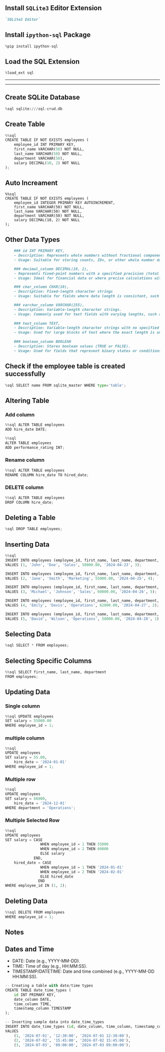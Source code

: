 ## **Install `SQLite3` Editor Extension**
``` md
`SQLite3 Editor`
```

## **Install `ipython-sql` Package**
``` python
%pip install ipython-sql
```

## **Load the SQL Extension**
``` python
%load_ext sql
```

---
---


## **Create SQLite Database**
``` python
%sql sqlite:///sql-crud.db
```

## **Create Table**
``` python
%%sql
CREATE TABLE IF NOT EXISTS employees (
    employee_id INT PRIMARY KEY,
    first_name VARCHAR(50) NOT NULL,
    last_name VARCHAR(50) NOT NULL,
    department VARCHAR(50),
    salary DECIMAL(10, 2) NOT NULL
);
```

## **Auto Increament**
```
%%sql
CREATE TABLE IF NOT EXISTS employees (
    employee_id INTEGER PRIMARY KEY AUTOINCREMENT,
    first_name VARCHAR(50) NOT NULL,
    last_name VARCHAR(50) NOT NULL,
    department VARCHAR(50) NOT NULL,
    salary DECIMAL(10, 2) NOT NULL    
);
```



## **Other Data Types**
``` md	
    ### id INT PRIMARY KEY,
    - Description: Represents whole numbers without fractional components.
    - Usage: Suitable for storing counts, IDs, or other whole number data.

    ### decimal_column DECIMAL(10, 2),
    - Represents fixed-point numbers with a specified precision (total digits) and scale (digits to the right of the decimal point).
    - Usage: Ideal for financial data or where precise calculations with fixed decimal places are required.

    ### char_column CHAR(10),
    - Description: Fixed-length character strings
    - Usage: Suitable for fields where data length is consistent, such as postal codes or fixed-format identifiers.

    ### varchar_column VARCHAR(255),
    - Description: Variable-length character strings.
    - Usage: Commonly used for text fields with varying lengths, such as names, addresses, or descriptions.
    
    ### text_column TEXT,
    - Description: Variable-length character strings with no specified maximum length.
    - Usage: Used for large blocks of text where the exact length is unpredictable, such as comments or lengthy descriptions.
    
    ### boolean_column BOOLEAN
    - Description: Stores boolean values (TRUE or FALSE).
    - Usage: Used for fields that represent binary states or conditions, such as status indicators (active, inactive), flags, or logical condition
```


## **Check if the employee table is created successfully**
``` python
%sql SELECT name FROM sqlite_master WHERE type='table';
```


## **Altering Table**
### Add column
``` python
%%sql ALTER TABLE employees
ADD hire_date DATE;
```
``` python
%%sql
ALTER TABLE employees
ADD performance_rating INT;
```
### Rename column
``` python
%%sql ALTER TABLE employees
RENAME COLUMN hire_date TO hired_date;
```
### DELETE column
``` python
%%sql ALTER TABLE employees
DROP COLUMN hire_date;
```


## **Deleting a Table**
``` python
%sql DROP TABLE employees;
```

## **Inserting Data**
``` python
%%sql
INSERT INTO employees (employee_id, first_name, last_name, department, salary, hire_date, performance_rating)
VALUES (1, 'John', 'Doe', 'Sales', 50000.00, '2024-04-23', 3);

INSERT INTO employees (employee_id, first_name, last_name, department, salary, hire_date, performance_rating)
VALUES (2, 'Jane', 'Smith', 'Marketing', 55000.00, '2024-04-25', 4);

INSERT INTO employees (employee_id, first_name, last_name, department, salary, hire_date, performance_rating)
VALUES (3, 'Michael', 'Johnson', 'Sales', 60000.00, '2024-04-26', 5);

INSERT INTO employees (employee_id, first_name, last_name, department, salary, hire_date, performance_rating)
VALUES (4, 'Emily', 'Davis', 'Operations', 62000.00, '2024-04-27', 2);

INSERT INTO employees (employee_id, first_name, last_name, department, salary, hire_date, performance_rating)
VALUES (5, 'David', 'Wilson', 'Operations', 58000.00, '2024-04-28', 1);
```

## **Selecting Data**
``` python
%sql SELECT * FROM employees;
```


## **Selecting Specific Columns**
``` python
%%sql SELECT first_name, last_name, department
FROM employees;
```



## **Updating Data**
### **Single column**
``` python
%%sql UPDATE employees
SET salary = 55000.00
WHERE employee_id = 1;
```
### **multiple column**
``` python
%%sql
UPDATE employees
SET salary = 55.00,
    hire_date = '2024-01-01'
WHERE employee_id = 1;
```
### **Multiple row**
``` python
%%sql
UPDATE employees
SET salary = 66000,
    hire_date = '2024-12-01'
WHERE department = 'Operations';
```

### **Multiple Selected Row**
``` python
%%sql
UPDATE employees
SET salary = CASE
                WHEN employee_id = 1 THEN 55000
                WHEN employee_id = 2 THEN 60000
                ELSE salary
             END,
    hired_date = CASE
                WHEN employee_id = 1 THEN '2024-01-01'
                WHEN employee_id = 2 THEN '2024-02-01'
                ELSE hired_date
               END
WHERE employee_id IN (1, 2);

```

## **Deleting Data**
``` python
%%sql DELETE FROM employees
WHERE employee_id = 1;
```



## **Notes**
## **Dates and Time**
- DATE: Date (e.g., YYYY-MM-DD).
- TIME: Time of day (e.g., HH:MM:SS).
- TIMESTAMP/DATETIME: Date and time combined (e.g., YYYY-MM-DD HH:MM:SS).
``` python
-- Creating a table with date/time types
CREATE TABLE date_time_types (
    id INT PRIMARY KEY,
    date_column DATE,
    time_column TIME,
    timestamp_column TIMESTAMP
);
```
``` python
-- Inserting sample data into date_time_types
INSERT INTO date_time_types (id, date_column, time_column, timestamp_column)
VALUES 
    (1, '2024-07-01', '12:30:00', '2024-07-01 12:30:00'),
    (2, '2024-07-02', '15:45:00', '2024-07-02 15:45:00'),
    (3, '2024-07-03', '09:00:00', '2024-07-03 09:00:00');
```



